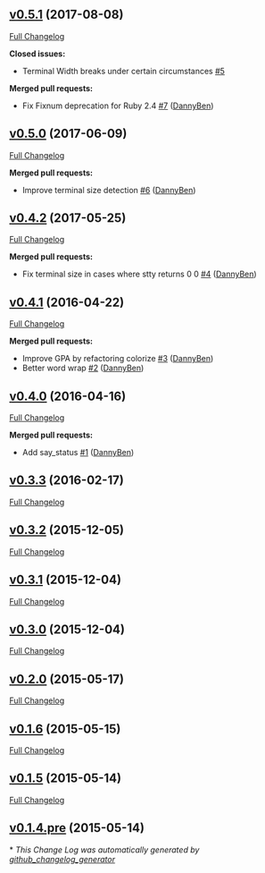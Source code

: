 ## [v0.5.1](https://github.com/DannyBen/colsole/tree/v0.5.1) (2017-08-08)
[Full Changelog](https://github.com/DannyBen/colsole/compare/v0.5.0...v0.5.1)

**Closed issues:**

- Terminal Width breaks under certain circumstances [\#5](https://github.com/DannyBen/colsole/issues/5)

**Merged pull requests:**

- Fix Fixnum deprecation for Ruby 2.4 [\#7](https://github.com/DannyBen/colsole/pull/7) ([DannyBen](https://github.com/DannyBen))

## [v0.5.0](https://github.com/DannyBen/colsole/tree/v0.5.0) (2017-06-09)
[Full Changelog](https://github.com/DannyBen/colsole/compare/v0.4.2...v0.5.0)

**Merged pull requests:**

- Improve terminal size detection [\#6](https://github.com/DannyBen/colsole/pull/6) ([DannyBen](https://github.com/DannyBen))

## [v0.4.2](https://github.com/DannyBen/colsole/tree/v0.4.2) (2017-05-25)
[Full Changelog](https://github.com/DannyBen/colsole/compare/v0.4.1...v0.4.2)

**Merged pull requests:**

- Fix terminal size in cases where stty returns 0 0 [\#4](https://github.com/DannyBen/colsole/pull/4) ([DannyBen](https://github.com/DannyBen))

## [v0.4.1](https://github.com/DannyBen/colsole/tree/v0.4.1) (2016-04-22)
[Full Changelog](https://github.com/DannyBen/colsole/compare/v0.4.0...v0.4.1)

**Merged pull requests:**

- Improve GPA by refactoring colorize [\#3](https://github.com/DannyBen/colsole/pull/3) ([DannyBen](https://github.com/DannyBen))
- Better word wrap [\#2](https://github.com/DannyBen/colsole/pull/2) ([DannyBen](https://github.com/DannyBen))

## [v0.4.0](https://github.com/DannyBen/colsole/tree/v0.4.0) (2016-04-16)
[Full Changelog](https://github.com/DannyBen/colsole/compare/v0.3.3...v0.4.0)

**Merged pull requests:**

- Add say\_status [\#1](https://github.com/DannyBen/colsole/pull/1) ([DannyBen](https://github.com/DannyBen))

## [v0.3.3](https://github.com/DannyBen/colsole/tree/v0.3.3) (2016-02-17)
[Full Changelog](https://github.com/DannyBen/colsole/compare/v0.3.2...v0.3.3)

## [v0.3.2](https://github.com/DannyBen/colsole/tree/v0.3.2) (2015-12-05)
[Full Changelog](https://github.com/DannyBen/colsole/compare/v0.3.1...v0.3.2)

## [v0.3.1](https://github.com/DannyBen/colsole/tree/v0.3.1) (2015-12-04)
[Full Changelog](https://github.com/DannyBen/colsole/compare/v0.3.0...v0.3.1)

## [v0.3.0](https://github.com/DannyBen/colsole/tree/v0.3.0) (2015-12-04)
[Full Changelog](https://github.com/DannyBen/colsole/compare/v0.2.0...v0.3.0)

## [v0.2.0](https://github.com/DannyBen/colsole/tree/v0.2.0) (2015-05-17)
[Full Changelog](https://github.com/DannyBen/colsole/compare/v0.1.6...v0.2.0)

## [v0.1.6](https://github.com/DannyBen/colsole/tree/v0.1.6) (2015-05-15)
[Full Changelog](https://github.com/DannyBen/colsole/compare/v0.1.5...v0.1.6)

## [v0.1.5](https://github.com/DannyBen/colsole/tree/v0.1.5) (2015-05-14)
[Full Changelog](https://github.com/DannyBen/colsole/compare/v0.1.4.pre...v0.1.5)

## [v0.1.4.pre](https://github.com/DannyBen/colsole/tree/v0.1.4.pre) (2015-05-14)


\* *This Change Log was automatically generated by [github_changelog_generator](https://github.com/skywinder/Github-Changelog-Generator)*